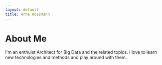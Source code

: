 ```yaml
---
layout: default
title: Arne Rossmann
---
```

# About Me

I'm an enthuist Architect for Big Data and the related topics. I love to learn new technologies and methods and play around with them.
